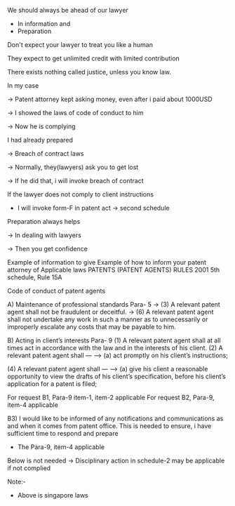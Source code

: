 We should always be ahead of our lawyer
- In information and
- Preparation

Don't expect your lawyer to treat you like a human

They expect to get unlimited credit with limited contribution

There exists nothing called justice, unless you know law.

In my case

-> Patent attorney kept asking money, even after i paid about 1000USD

-> I showed the laws of code of conduct to him

-> Now he is complying

I had already prepared

-> Breach of contract laws

-> Normally, they(lawyers) ask you to get lost

-> If he did that, i will invoke breach of contract

If the lawyer does not comply to client instructions

- I will invoke form-F in patent act -> second schedule

Preparation always helps

-> In dealing with lawyers

-> Then you get confidence


Example of information to give
Example of how to inform your patent attorney of
Applicable laws
PATENTS (PATENT AGENTS) RULES 2001
5th schedule, Rule 15A

Code of conduct of patent agents

A) Maintenance of professional standards
Para- 5
-> (3) A relevant patent agent shall not be fraudulent or deceitful.
-> (6) A relevant patent agent shall not undertake any work in such a manner as to unnecessarily or improperly escalate any costs that may be payable to him.

B) Acting in client’s interests
Para- 9
(1) A relevant patent agent shall at all times act in accordance with the law and in the interests of his client.
(2) A relevant patent agent shall —
--> (a) act promptly on his client’s instructions;

(4) A relevant patent agent shall —
--> (a) give his client a reasonable opportunity to view the drafts of his client’s specification, before his client’s application for a patent is filed;

For request B1, Para-9 item-1, item-2 applicable
For request B2, Para-9, item-4 applicable

B3) I would like to be informed of any notifications and communications as and when it comes from patent office.
This is needed to ensure, i have sufficient time to respond and prepare
- The Para-9, item-4 applicable

Below is not needed
-> Disciplinary action in schedule-2 may be applicable if not complied

Note:-
- Above is singapore laws
